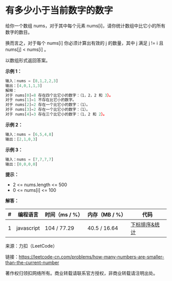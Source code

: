 # 有多少小于当前数字的数字

给你一个数组 nums，对于其中每个元素 nums[i]，请你统计数组中比它小的所有数字的数目。

换而言之，对于每个 nums[i] 你必须计算出有效的 j 的数量，其中 j 满足 j != i 且 nums[j] < nums[i] 。

以数组形式返回答案。

**示例 1：**

``` javascript
输入：nums = [8,1,2,2,3]
输出：[4,0,1,1,3]
解释： 
对于 nums[0]=8 存在四个比它小的数字：（1，2，2 和 3）。
对于 nums[1]=1 不存在比它小的数字。
对于 nums[2]=2 存在一个比它小的数字：（1）。
对于 nums[3]=2 存在一个比它小的数字：（1）。
对于 nums[4]=3 存在三个比它小的数字：（1，2 和 2）。
```

**示例 2：**

``` javascript
输入：nums = [6,5,4,8]
输出：[2,1,0,3]
```

**示例 3：**

``` javascript
输入：nums = [7,7,7,7]
输出：[0,0,0,0]
```

**提示：**

- 2 <= nums.length <= 500
- 0 <= nums[i] <= 100

**解答：**

**#**|**编程语言**|**时间（ms / %）**|**内存（MB / %）**|**代码**
--|--|--|--|--
1|javascript|104 / 77.29|40.5 / 16.64|[下标排序&统计](./javascript/ac_v1.js)

来源：力扣（LeetCode）

链接：https://leetcode-cn.com/problems/how-many-numbers-are-smaller-than-the-current-number

著作权归领扣网络所有。商业转载请联系官方授权，非商业转载请注明出处。

